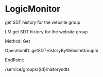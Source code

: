 #     LogicMonitor


get SDT history for the website group

LM get SDT history for the website group

Method: Get

OperationID: getSDTHistoryByWebsiteGroupId

EndPoint:

/service/groups/{id}/historysdts
